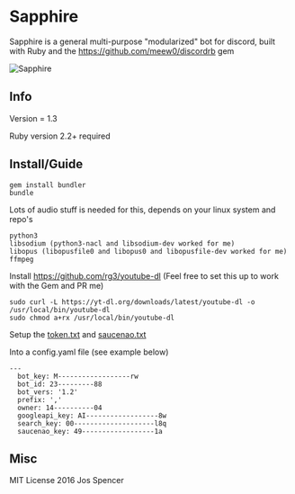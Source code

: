 # Sapphire
Sapphire is a general multi-purpose "modularized" bot for discord, built with Ruby and the
https://github.com/meew0/discordrb gem

![Sapphire](http://i.imgur.com/dy1krGTt.jpg)

## Info
Version = 1.3

Ruby version 2.2+ required

## Install/Guide
```
gem install bundler
bundle
```
Lots of audio stuff is needed for this, depends on your linux system and repo's
```
python3
libsodium (python3-nacl and libsodium-dev worked for me)
libopus (libopusfile0 and libopus0 and libopusfile-dev worked for me)
ffmpeg
```

Install https://github.com/rg3/youtube-dl
(Feel free to set this up to work with the Gem and PR me)
```
sudo curl -L https://yt-dl.org/downloads/latest/youtube-dl -o /usr/local/bin/youtube-dl
sudo chmod a+rx /usr/local/bin/youtube-dl
```

Setup the [token.txt](https://discordapp.com/developers/applications/me) and [saucenao.txt](https://saucenao.com/user.php)

Into a config.yaml file (see example below)
```
---
  bot_key: M------------------rw
  bot_id: 23---------88
  bot_vers: '1.2'
  prefix: ','
  owner: 14----------04
  googleapi_key: AI------------------8w
  search_key: 00--------------------l8q
  saucenao_key: 49------------------1a
```


## Misc
MIT License 2016 Jos Spencer
